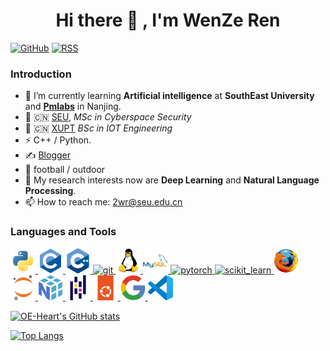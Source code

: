 <h1 align="center">Hi there 👋 , I'm WenZe Ren</h1>

[![GitHub](https://img.shields.io/badge/dynamic/json?logo=github&label=GitHub&labelColor=495867&color=495867&query=%24.data.totalSubs&url=https%3A%2F%2Fapi.spencerwoo.com%2Fsubstats%2F%3Fsource%3Dgithub%26queryKey%3Dhayschan&style=flat-square)](https://github.com/renwenze)
[![RSS](https://img.shields.io/badge/dynamic/json?logo=rss&logoColor=white&label=RSS&labelColor=95B8D1&color=95B8D1&query=%24.data.totalSubs&url=https%3A%2F%2Fapi.spencerwoo.com%2Fsubstats%2F%3Fsource%3Dfeedly%257Cinoreader%257CfeedsPub%26queryKey%3Dhttps://haysc.tech/feed.xml&style=flat-square)](http://super2en.top/)

  <h3 align="left">Introduction</h3>

- 🌱 I’m currently learning **Artificial intelligence** at **SouthEast University** and [**Pmlabs**](https://www.pmlabs.com.cn/) in Nanjing.
- 🍻 🇨🇳 [SEU](https://www.seu.edu.cn),  _MSc in  Cyberspace Security_
- 🍻 🇨🇳 [XUPT](http://www.xupt.edu.cn/) _BSc in IOT Engineering_
- ⚡ C++ / Python.
- ✍️ [Blogger](http://www.super2en.top/)
- 🏃 football / outdoor
- 🔭 My research interests now are **Deep Learning** and **Natural Language Processing**.
- 📫 How to reach me: 2wr@seu.edu.cn


<h3 align="left">Languages and Tools</h3>
  <p align="left"> <a href="https://www.python.org" target="_blank"> <img src="https://raw.githubusercontent.com/devicons/devicon/master/icons/python/python-original.svg" alt="python" width="40" height="40"/> <a href="https://www.cprogramming.com/" target="_blank"> <img src="https://raw.githubusercontent.com/devicons/devicon/master/icons/c/c-original.svg" alt="c" width="40" height="40"/> </a> <a href="https://www.w3schools.com/cpp/" target="_blank"> <img src="https://raw.githubusercontent.com/devicons/devicon/master/icons/cplusplus/cplusplus-original.svg" alt="cplusplus" width="40" height="40"/> </a> <a href="https://git-scm.com/" target="_blank"> <img src="https://www.vectorlogo.zone/logos/git-scm/git-scm-icon.svg" alt="git" width="40" height="40"/> </a> <a href="https://www.linux.org/" target="_blank"> <img src="https://raw.githubusercontent.com/devicons/devicon/master/icons/linux/linux-original.svg" alt="linux" width="40" height="40"/> </a> <a href="https://www.mysql.com/" target="_blank"> <img src="https://raw.githubusercontent.com/devicons/devicon/master/icons/mysql/mysql-original-wordmark.svg" alt="mysql" width="40" height="40"/> </a> <a href="https://pytorch.org/" target="_blank"> <img src="https://www.vectorlogo.zone/logos/pytorch/pytorch-icon.svg" alt="pytorch" width="40" height="40"/> </a> <a href="https://scikit-learn.org/" target="_blank"> <img src="https://upload.wikimedia.org/wikipedia/commons/0/05/Scikit_learn_logo_small.svg" alt="scikit_learn" width="40" height="40"/> </a> <a href="https://www.mozilla.org/en-US/firefox/" target="_blank"> <img src="https://raw.githubusercontent.com/devicons/devicon/master/icons/firefox/firefox-original.svg" alt="firefox" width="40" height="40"/> </a><a href="https://jupyter.org/" target="_blank"> <img src="https://raw.githubusercontent.com/devicons/devicon/master/icons/jupyter/jupyter-original.svg" alt="jupyter" width="40" height="40"/> </a> </a> <a href="https://numpy.org/" target="_blank"> <img src="https://raw.githubusercontent.com/devicons/devicon/master/icons/numpy/numpy-original.svg" alt="numpy" width="40" height="40"/> </a> <a href="https://pandas.pydata.org/" target="_blank"> <img src="https://raw.githubusercontent.com/devicons/devicon/master/icons/pandas/pandas-original.svg" alt="pandas" width="40" height="40"/> </a> <a href="https://ubuntu.com/" target="_blank"> <img src="https://raw.githubusercontent.com/devicons/devicon/master/icons/ubuntu/ubuntu-plain.svg" alt="ubuntu" width="40" height="40"/> </a> <a href="https://www.google.com.hk/" target="_blank"> <img src="https://raw.githubusercontent.com/devicons/devicon/master/icons/google/google-original.svg" alt="google" width="40" height="40"/> </a> <a href="https://code.visualstudio.com/" target="_blank"> <img src="https://raw.githubusercontent.com/devicons/devicon/master/icons/vscode/vscode-original.svg" alt="vscode" width="40" height="40"/> </a> </p>

[![OE-Heart's GitHub stats](https://github-readme-stats.vercel.app/api?username=renwenze&count_private=true&show_icons=true&theme=tokyonight)](https://github.com/renwenze/github-readme-stats)


[![Top Langs](https://github-readme-stats.vercel.app/api/top-langs/?username=renwenze&layout=compact&hide=html,css,jupyter%20notebook&langs_count=10&theme=tokyonight)](https://github.com/renwenze/github-readme-stats)
